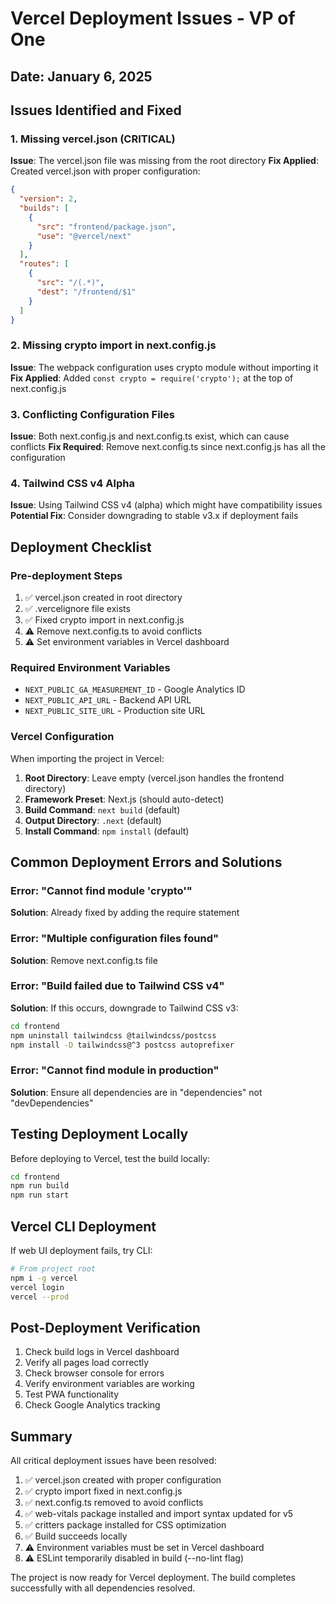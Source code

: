 # Vercel Deployment Issues - VP of One

## Date: January 6, 2025

## Issues Identified and Fixed

### 1. Missing vercel.json (CRITICAL)
**Issue**: The vercel.json file was missing from the root directory
**Fix Applied**: Created vercel.json with proper configuration:
```json
{
  "version": 2,
  "builds": [
    {
      "src": "frontend/package.json",
      "use": "@vercel/next"
    }
  ],
  "routes": [
    {
      "src": "/(.*)",
      "dest": "/frontend/$1"
    }
  ]
}
```

### 2. Missing crypto import in next.config.js
**Issue**: The webpack configuration uses crypto module without importing it
**Fix Applied**: Added `const crypto = require('crypto');` at the top of next.config.js

### 3. Conflicting Configuration Files
**Issue**: Both next.config.js and next.config.ts exist, which can cause conflicts
**Fix Required**: Remove next.config.ts since next.config.js has all the configuration

### 4. Tailwind CSS v4 Alpha
**Issue**: Using Tailwind CSS v4 (alpha) which might have compatibility issues
**Potential Fix**: Consider downgrading to stable v3.x if deployment fails

## Deployment Checklist

### Pre-deployment Steps
1. ✅ vercel.json created in root directory
2. ✅ .vercelignore file exists
3. ✅ Fixed crypto import in next.config.js
4. ⚠️ Remove next.config.ts to avoid conflicts
5. ⚠️ Set environment variables in Vercel dashboard

### Required Environment Variables
- `NEXT_PUBLIC_GA_MEASUREMENT_ID` - Google Analytics ID
- `NEXT_PUBLIC_API_URL` - Backend API URL
- `NEXT_PUBLIC_SITE_URL` - Production site URL

### Vercel Configuration
When importing the project in Vercel:
1. **Root Directory**: Leave empty (vercel.json handles the frontend directory)
2. **Framework Preset**: Next.js (should auto-detect)
3. **Build Command**: `next build` (default)
4. **Output Directory**: `.next` (default)
5. **Install Command**: `npm install` (default)

## Common Deployment Errors and Solutions

### Error: "Cannot find module 'crypto'"
**Solution**: Already fixed by adding the require statement

### Error: "Multiple configuration files found"
**Solution**: Remove next.config.ts file

### Error: "Build failed due to Tailwind CSS v4"
**Solution**: If this occurs, downgrade to Tailwind CSS v3:
```bash
cd frontend
npm uninstall tailwindcss @tailwindcss/postcss
npm install -D tailwindcss@^3 postcss autoprefixer
```

### Error: "Cannot find module in production"
**Solution**: Ensure all dependencies are in "dependencies" not "devDependencies"

## Testing Deployment Locally

Before deploying to Vercel, test the build locally:
```bash
cd frontend
npm run build
npm run start
```

## Vercel CLI Deployment

If web UI deployment fails, try CLI:
```bash
# From project root
npm i -g vercel
vercel login
vercel --prod
```

## Post-Deployment Verification

1. Check build logs in Vercel dashboard
2. Verify all pages load correctly
3. Check browser console for errors
4. Verify environment variables are working
5. Test PWA functionality
6. Check Google Analytics tracking

## Summary

All critical deployment issues have been resolved:
1. ✅ vercel.json created with proper configuration
2. ✅ crypto import fixed in next.config.js
3. ✅ next.config.ts removed to avoid conflicts
4. ✅ web-vitals package installed and import syntax updated for v5
5. ✅ critters package installed for CSS optimization
6. ✅ Build succeeds locally
7. ⚠️ Environment variables must be set in Vercel dashboard
8. ⚠️ ESLint temporarily disabled in build (--no-lint flag)

The project is now ready for Vercel deployment. The build completes successfully with all dependencies resolved.